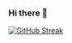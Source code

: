 ### Hi there 👋


[![GitHub Streak](http://github-readme-streak-stats.herokuapp.com?user=divyansshu&theme=dark&background=000000)](https://git.io/streak-stats)

